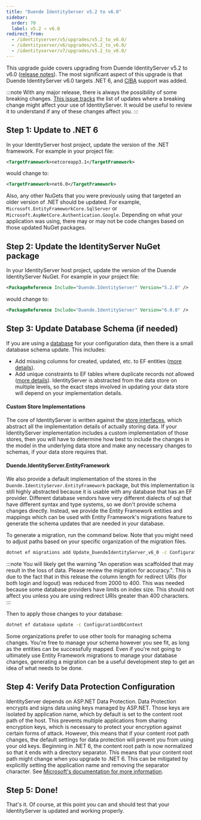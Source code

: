 ```yaml
---
title: "Duende IdentityServer v5.2 to v6.0"
sidebar:
  order: 70
  label: v5.2 → v6.0
redirect_from:
  - /identityserver/v5/upgrades/v5.2_to_v6.0/
  - /identityserver/v6/upgrades/v5.2_to_v6.0/
  - /identityserver/v7/upgrades/v5.2_to_v6.0/
---
```


This upgrade guide covers upgrading from Duende IdentityServer v5.2 to v6.0 ([release notes](https://github.com/DuendeSoftware/products/releases/tag/is%2F6.0.0)).
The most significant aspect of this upgrade is that Duende IdentityServer v6.0 targets .NET 6, and [CIBA](/identityserver/v7/ui/ciba) support was added.

:::note
With any major release, there is always the possibility of some breaking changes.
[This issue tracks](https://github.com/DuendeSoftware/IdentityServer/issues/351) the list of updates where a breaking change might affect your use of IdentityServer. It would be useful to review it to understand if any of these changes affect you.
:::

## Step 1: Update to .NET 6

In your IdentityServer host project, update the version of the .NET framework. 
For example in your project file:

```xml
<TargetFramework>netcoreapp3.1</TargetFramework>
```

would change to: 

```xml
<TargetFramework>net6.0</TargetFramework>
```

Also, any other NuGets that you were previously using that targeted an older version of .NET should be updated.
For example, `Microsoft.EntityFrameworkCore.SqlServer` or `Microsoft.AspNetCore.Authentication.Google`.
Depending on what your application was using, there may or may not be code changes based on those updated NuGet packages. 

## Step 2: Update the IdentityServer NuGet package

In your IdentityServer host project, update the version of the Duende IdentityServer NuGet. 
For example in your project file:

```xml
<PackageReference Include="Duende.IdentityServer" Version="5.2.0" />
```

would change to: 

```xml
<PackageReference Include="Duende.IdentityServer" Version="6.0.0" />
```


## Step 3: Update Database Schema (if needed)

If you are using a [database](/identityserver/v7/data) for your configuration data, then there is a small database schema update.
This includes:

* Add missing columns for created, updated, etc. to EF entities ([more details](https://github.com/DuendeSoftware/IdentityServer/pull/356)).
* Add unique constraints to EF tables where duplicate records not allowed ([more details](https://github.com/DuendeSoftware/IdentityServer/pull/355)).
IdentityServer is abstracted from the data store on multiple levels, so the exact steps involved in updating your data store will depend on your implementation details. 

#### Custom Store Implementations
The core of IdentityServer is written against the [store interfaces](/identityserver/v7/reference/stores), which abstract all the implementation details of actually storing data. If your IdentityServer implementation includes a custom implementation of those stores, then you will have to determine how best to include the changes in the model in the underlying data store and make any necessary changes to schemas, if your data store requires that.

#### Duende.IdentityServer.EntityFramework
We also provide a default implementation of the stores in the `Duende.IdentityServer.EntityFramework` package, but this implementation is still highly abstracted because it is usable with any database that has an EF provider. Different database vendors have very different dialects of sql that have different syntax and type systems, so we don't provide schema changes directly. Instead, we provide the Entity Framework entities and mappings which can be used with Entity Framework's migrations feature to generate the schema updates that are needed in your database. 

To generate a migration, run the command below. Note that you might need to adjust paths based on your specific organization of the migration files.

```bash title=Terminal
dotnet ef migrations add Update_DuendeIdentityServer_v6_0 -c ConfigurationDbContext -o Data/Migrations/IdentityServer/ConfigurationDb
```

:::note
You will likely get the warning "An operation was scaffolded that may result in the loss of data. Please review the migration for accuracy.". This is due to the fact that in this release the column length for redirect URIs (for both login and logout) was reduced from 2000 to 400. This was needed because some database providers have limits on index size. This should not affect you unless you are using redirect URIs greater than 400 characters.
:::

Then to apply those changes to your database:

```bash title=Terminal
dotnet ef database update -c ConfigurationDbContext
```

Some organizations prefer to use other tools for managing schema changes. You're free to manage your schema however you see fit, as long as the entities can be successfully mapped. Even if you're not going to ultimately use Entity Framework migrations to manage your database changes, generating a migration can be a useful development step to get an idea of what needs to be done.

## Step 4: Verify Data Protection Configuration
IdentityServer depends on ASP.NET Data Protection. Data Protection encrypts and signs data using keys managed by ASP.NET. Those keys are isolated by application name, which by default is set to the content root path of the host. This prevents multiple applications from sharing encryption keys, which is necessary to protect your encryption against certain forms of attack. However, this means that if your content root path changes, the default settings for data protection will prevent you from using your old keys. Beginning in .NET 6, the content root path is now normalized so that it ends with a directory separator. This means that your content root path might change when you upgrade to .NET 6. This can be mitigated by explicitly setting the application name and removing the separator character. See [Microsoft's documentation for more information](https://learn.microsoft.com/en-us/aspnet/core/security/data-protection/configuration/overview?view=aspnetcore-6.0#setapplicationname).

## Step 5: Done!

That's it. Of course, at this point you can and should test that your IdentityServer is updated and working properly.
